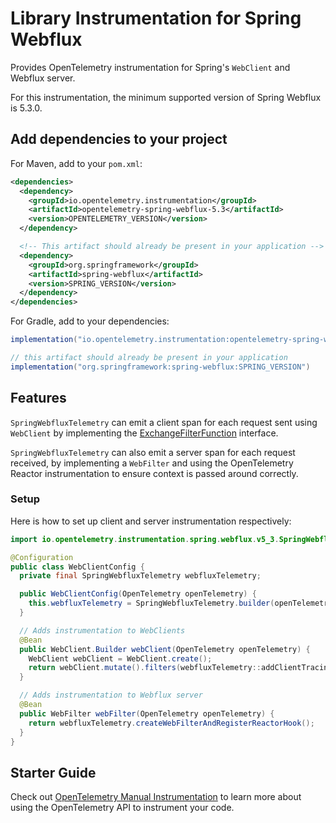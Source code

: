 # Library Instrumentation for Spring Webflux

Provides OpenTelemetry instrumentation for Spring's `WebClient` and Webflux server.

For this instrumentation, the minimum supported version of Spring Webflux is 5.3.0.

## Add dependencies to your project

For Maven, add to your `pom.xml`:

```xml
<dependencies>
  <dependency>
    <groupId>io.opentelemetry.instrumentation</groupId>
    <artifactId>opentelemetry-spring-webflux-5.3</artifactId>
    <version>OPENTELEMETRY_VERSION</version>
  </dependency>

  <!-- This artifact should already be present in your application -->
  <dependency>
    <groupId>org.springframework</groupId>
    <artifactId>spring-webflux</artifactId>
    <version>SPRING_VERSION</version>
  </dependency>
</dependencies>
```

For Gradle, add to your dependencies:

```groovy
implementation("io.opentelemetry.instrumentation:opentelemetry-spring-webflux-5.3:OPENTELEMETRY_VERSION")

// this artifact should already be present in your application
implementation("org.springframework:spring-webflux:SPRING_VERSION")
```

## Features

`SpringWebfluxTelemetry` can emit a client span for each request sent using `WebClient` by
implementing
the [ExchangeFilterFunction](https://docs.spring.io/spring/docs/current/javadoc-api/org/springframework/web/reactive/function/client/ExchangeFilterFunction.html)
interface.

`SpringWebfluxTelemetry` can also emit a server span for each request received, by implementing
a `WebFilter` and using the OpenTelemetry Reactor instrumentation to ensure context is
passed around correctly.

### Setup

Here is how to set up client and server instrumentation respectively:

```java
import io.opentelemetry.instrumentation.spring.webflux.v5_3.SpringWebfluxTelemetry;

@Configuration
public class WebClientConfig {
  private final SpringWebfluxTelemetry webfluxTelemetry;

  public WebClientConfig(OpenTelemetry openTelemetry) {
    this.webfluxTelemetry = SpringWebfluxTelemetry.builder(openTelemetry).build();
  }

  // Adds instrumentation to WebClients
  @Bean
  public WebClient.Builder webClient(OpenTelemetry openTelemetry) {
    WebClient webClient = WebClient.create();
    return webClient.mutate().filters(webfluxTelemetry::addClientTracingFilter);
  }

  // Adds instrumentation to Webflux server
  @Bean
  public WebFilter webFilter(OpenTelemetry openTelemetry) {
    return webfluxTelemetry.createWebFilterAndRegisterReactorHook();
  }
}
```

## Starter Guide

Check
out [OpenTelemetry Manual Instrumentation](https://opentelemetry.io/docs/instrumentation/java/manual/)
to learn more about using the OpenTelemetry API to instrument your code.
